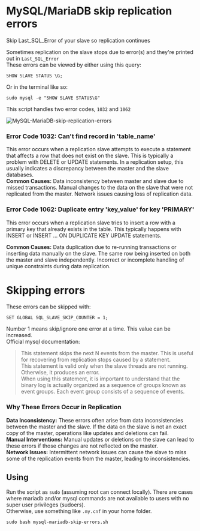 # MySQL/MariaDB skip replication errors
Skip Last_SQL_Error of your slave so replication continues

Sometimes replication on the slave stops due to error(s) and they're printed out in `Last_SQL_Error`  
These errors can be viewed by either using this query:
````
SHOW SLAVE STATUS \G;
````
Or in the terminal like so:  
````
sudo mysql -e "SHOW SLAVE STATUS\G" 
````

This script handles two error codes, `1032` and `1062`

![MySQL-MariaDB-skip-replication-errors](https://github.com/spithash/MySQL-MariaDB-skip-replication-errors/assets/3981730/d49a7339-5197-41cc-a456-3cc84912462f)

### Error Code 1032: Can't find record in 'table_name'

This error occurs when a replication slave attempts to execute a statement that affects a row that does not exist on the slave. This is typically a problem with DELETE or UPDATE statements. In a replication setup, this usually indicates a discrepancy between the master and the slave databases.  
**Common Causes:**
        Data inconsistency between master and slave due to missed transactions.
        Manual changes to the data on the slave that were not replicated from the master.
        Network issues causing loss of replication data.

### Error Code 1062: Duplicate entry 'key_value' for key 'PRIMARY'

This error occurs when a replication slave tries to insert a row with a primary key that already exists in the table. This typically happens with INSERT or INSERT ... ON DUPLICATE KEY UPDATE statements.  

**Common Causes:** Data duplication due to re-running transactions or inserting data manually on the slave. The same row being inserted on both the master and slave independently. Incorrect or incomplete handling of unique constraints during data replication.

# Skipping errors
These errors can be skipped with:
````
SET GLOBAL SQL_SLAVE_SKIP_COUNTER = 1;
````
Number 1 means skip/ignore one error at a time. This value can be increased.  
Official mysql documentation:
>This statement skips the next N events from the master. This is useful for recovering from replication stops caused by a statement.  
>This statement is valid only when the slave threads are not running. Otherwise, it produces an error.  
>When using this statement, it is important to understand that the binary log is actually organized as a sequence of groups known as event groups. Each event group consists of a sequence of events.  

### Why These Errors Occur in Replication

**Data Inconsistency:** These errors often arise from data inconsistencies between the master and the slave. If the data on the slave is not an exact copy of the master, operations like updates and deletions can fail.  
**Manual Interventions:** Manual updates or deletions on the slave can lead to these errors if those changes are not reflected on the master.  
**Network Issues:** Intermittent network issues can cause the slave to miss some of the replication events from the master, leading to inconsistencies.  

## Using
Run the script as `sudo` (assuming root can connect locally). There are cases where mariadb and/or mysql commands are not available to users with no super user privileges (sudoers).  
Otherwise, use something like `.my.cnf` in your home folder.
````
sudo bash mysql-mariadb-skip-errors.sh
````
